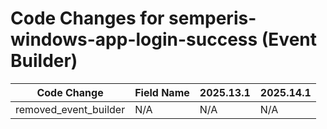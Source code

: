 # Code Changes for semperis-windows-app-login-success (Event Builder)

| Code Change | Field Name | 2025.13.1 | 2025.14.1 |
|-------------|------------|-----------|------------|
| removed_event_builder | N/A | N/A | N/A |